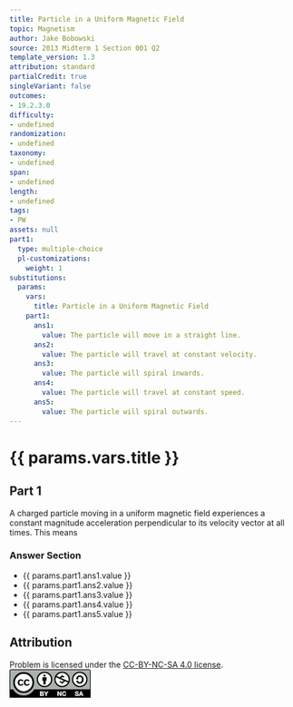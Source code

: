 ```yaml
---
title: Particle in a Uniform Magnetic Field
topic: Magnetism
author: Jake Bobowski
source: 2013 Midterm 1 Section 001 Q2
template_version: 1.3
attribution: standard
partialCredit: true
singleVariant: false
outcomes:
- 19.2.3.0
difficulty:
- undefined
randomization:
- undefined
taxonomy:
- undefined
span:
- undefined
length:
- undefined
tags:
- PW
assets: null
part1:
  type: multiple-choice
  pl-customizations:
    weight: 1
substitutions:
  params:
    vars:
      title: Particle in a Uniform Magnetic Field
    part1:
      ans1:
        value: The particle will move in a straight line.
      ans2:
        value: The particle will travel at constant velocity.
      ans3:
        value: The particle will spiral inwards.
      ans4:
        value: The particle will travel at constant speed.
      ans5:
        value: The particle will spiral outwards.
---
```

# {{ params.vars.title }}

## Part 1

A charged particle moving in a uniform magnetic field experiences a constant magnitude acceleration perpendicular to its velocity vector at all times. This means

### Answer Section

- {{ params.part1.ans1.value }}
- {{ params.part1.ans2.value }}
- {{ params.part1.ans3.value }}
- {{ params.part1.ans4.value }}
- {{ params.part1.ans5.value }}

## Attribution

Problem is licensed under the [CC-BY-NC-SA 4.0 license](https://creativecommons.org/licenses/by-nc-sa/4.0/).<br> ![The Creative Commons 4.0 license requiring attribution-BY, non-commercial-NC, and share-alike-SA license.](https://raw.githubusercontent.com/firasm/bits/master/by-nc-sa.png)